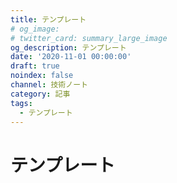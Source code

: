 ```yaml
---
title: テンプレート
# og_image:
# twitter_card: summary_large_image
og_description: テンプレート
date: '2020-11-01 00:00:00'
draft: true
noindex: false
channel: 技術ノート
category: 記事
tags:
  - テンプレート
---
```


# テンプレート
